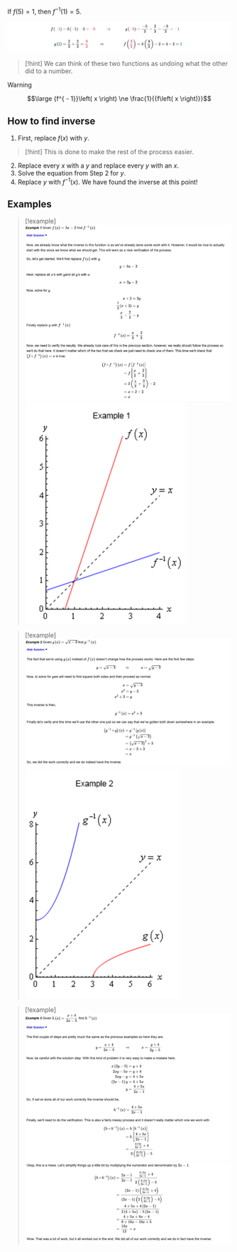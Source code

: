 If $f(5) = 1$, then $f^{-1}(1)=5$.

![](../z_images/Pasted%20image%2020250101132331.png)

> [!hint]
> We can think of these two functions as undoing what the other did to a number.

> [!warning]
> $$\large {f^{ - 1}}\left( x \right) \ne \frac{1}{{f\left( x \right)}}$$


## How to find inverse 

1. First, replace $f(x)$ with $y$. 

> [!hint]
> This is done to make the rest of the process easier.

2. Replace every $x$ with a $y$ and replace every $y$ with an $x$.
3. Solve the equation from Step 2 for $y$.
4. Replace $y$ with $f^{−1}(x)$. We have found the inverse at this point!


## Examples

> [!example]
> ![](../z_images/Pasted%20image%2020250101133412.png)
> ![](../z_images/Pasted%20image%2020250101133551.png)

> [!example]
> ![](../z_images/Pasted%20image%2020250101133436.png)
> ![](../z_images/Pasted%20image%2020250101133605.png)

> [!example]
> ![](../z_images/Pasted%20image%2020250101133456.png)![](../z_images/Pasted%20image%2020250101133507.png)
